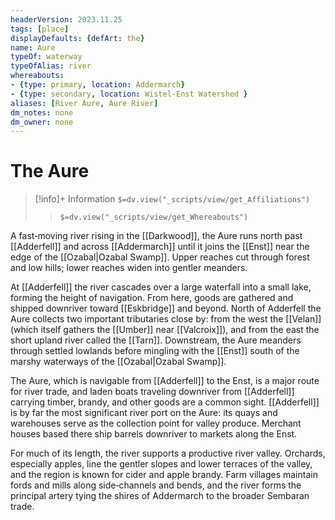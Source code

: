 ```yaml
---
headerVersion: 2023.11.25
tags: [place]
displayDefaults: {defArt: the}
name: Aure
typeOf: waterway
typeOfAlias: river
whereabouts: 
- {type: primary, location: Addermarch}
- {type: secondary, location: Wistel-Enst Watershed }
aliases: [River Aure, Aure River]
dm_notes: none
dm_owner: none
---
```

# The Aure
>[!info]+ Information
> `$=dv.view("_scripts/view/get_Affiliations")`
>> `$=dv.view("_scripts/view/get_Whereabouts")`

A fast‑moving river rising in the [[Darkwood]], the Aure runs north past [[Adderfell]] and across [[Addermarch]] until it joins the [[Enst]] near the edge of the [[Ozabal|Ozabal Swamp]]. Upper reaches cut through forest and low hills; lower reaches widen into gentler meanders.

At [[Adderfell]] the river cascades over a large waterfall into a small lake, forming the height of navigation. From here, goods are gathered and shipped downriver toward [[Eskbridge]] and beyond. North of Adderfell the Aure collects two important tributaries close by: from the west the [[Velan]] (which itself gathers the [[Umber]] near [[Valcroix]]), and from the east the short upland river called the [[Tarn]]. Downstream, the Aure meanders through settled lowlands before mingling with the [[Enst]] south of the marshy waterways of the [[Ozabal|Ozabal Swamp]].

The Aure, which is navigable from [[Adderfell]] to the Enst, is a major route for river trade, and laden boats traveling downriver from [[Adderfell]] carrying timber, brandy, and other goods are a common sight. [[Adderfell]] is by far the most significant river port on the Aure: its quays and warehouses serve as the collection point for valley produce. Merchant houses based there ship barrels downriver to markets along the Enst.

For much of its length, the river supports a productive river valley. Orchards, especially apples, line the gentler slopes and lower terraces of the valley, and the region is known for cider and apple brandy. Farm villages maintain fords and mills along side‑channels and bends, and the river forms the principal artery tying the shires of Addermarch to the broader Sembaran trade.